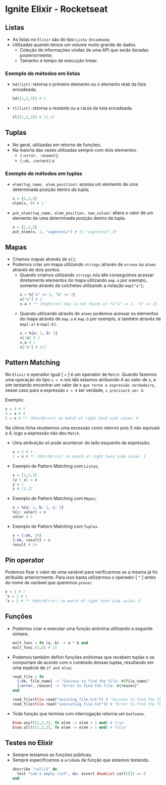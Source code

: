 # Ignite **Elixir** - Rocketseat

## Listas

- As listas no `Elixir` são do tipo `Lista Encadeada`;
- Utilizadas quando temos um volume muito grande de dados.
  - Coleção de informações vindas de uma API que serão iteradas posteriormente;
  - Tamanho e tempo de execução linear.

### Exemplo de métodos em listas

- `hd(list)`: retorna o primeiro elemento ou o elemento `HEAD` da lista encadeada;
  ```elixir
  hd([1,2,3]) # 1
  ```
- `tl(list)`: retorna o restante ou a `CALDA` da lista encadeada.
  ```elixir
  tl([1,2,3]) # [2,3]
  ```

## Tuplas

- No geral, utilizadas em retorno de funções;
- Na maioria das vezes utilizadas sempre com dois elementos.
  - `{:error, :enoent}`;
  - `{:ok, content}`.s

### Exemplo de métodos em tuplas

- `elem(tup_name, elem_position)`: acessa um elemento de uma determinada posição dentro da tupla;
  ```elixir
  x = {1,2,3}
  elem(x, 0) # 1
  ```
- `put_elem(tup_name, elem_position, new_value)`: altera o valor de um elemento de uma determinada posição dentro da tupla.
  ```elixir
  x = {1,2,3}
  put_elem(x, 1, "vagnereix") # {1,"vagnereix",3}
  ```

## Mapas

- Criamos mapas através de `${}`;
- Podemos criar um mapa utilizando `strings` através de `arrows` ou `atoms` através de dois pontos.
  - Quando criamos utilizando `strings` nós `NÃO` conseguimos acessar diretamente elementos do mapa utilizando `map.a` por exemplo, somente através de colchetes utilizando a notação `map["a"]`;
    ```elixir
    x = %{"a" => 1, "b" => 2}
    x["a"] # 1
    x.a # ** (KeyError) key :a not found in: %{"a" => 1, "b" => 2}
    ```
  - Quando utilizando através de `atoms` podemos acessar os elementos do mapa através de `map.a` e `map.b` por exemplo, e também através de `map[:a]` e `map[:b]`.
    ```elixir
    x = %{a: 1, b: 2}
    x[:a] # 1
    x.a # 1
    x["a"] # nil
    ```

## Pattern Matching

No `Elixir` o operador igual [ `=` ] é um operador de `Match`.
Quando fazemos uma operação do tipo `x = 4` nós `NÃO` estamos atribuindo 4 ao valor de x, e sim tentando encontrar um valor de x `que torne a expressão verdadeira`, nesse caso para a expressão `x = 4` ser verdade, `x precisará ser 4`.

Exemplo:

```elixir
x = 4 # 4
4 = x # 4
5 = x # ** (MatchError) no match of right hand side value: 4
```

Na última linha recebemos uma excessão como retorno pois 5 não equivale a 4, logo a expressão não deu `Match`.

- Uma atribuição só pode acontecer do lado esquerdo da expressão;
  ```elixir
  x = 1 # 1
  2 = x # ** (MatchError) no match of right hand side value: 1
  ```
- Exemplo de Pattern Matching com `Listas`;
  ```elixir
  x = [1,2,3]
  [y | z] = x
  y # 1
  z # [2,3]
  ```
- Exemplo de Pattern Matching com `Mapas`;
  ```elixir
  x = %{a: 1, b: 2, c: 3}
  %{c: valor} = x
  valor # 3
  ```
- Exemplo de Pattern Matching com `Tuplas`.
  ```elixir
  x = {:ok, 24}
  {:ok, result} = x
  result # 24
  ```

## Pin operator

Podemos fixar o valor de uma variável para verificarmos se a mesma já foi atribuído anteriormente. Para isso basta utilizarmos o operador [ `^` ] antes do nome da variável que queremos `pinnar`.

```elixir
x = 1 # 1
^x = 1 # 1
^x = 2 # ** (MatchError) no match of right hand side value: 2
```

## Funções

- Podemos criar e executar uma função anônima utilizando a seguinte sintaxe;
  ```elixir
  mult_func = fn (a, b) -> a * b end
  mult_func.(3,5) # 15
  ```
- Podemos também definir funções anônimas que recebem tuplas e se comportam de acordo com o conteúdo dessas tuplas, resultando em uma espécie de `if and else`;

  ```elixir
  read_file = fn
    {:ok, file_name} -> "Success to find the file: #{file_name}"
    {:error, reason} -> "Error to find the file: #{reason}"
  end

  read_file(File.read("existing_file.txt")) # "Success to find the file: Hi, I'm here."
  read_file(File.read("unexisting_file.txt")) # "Error to find the file: enoent."
  ```

- Toda função que termina com interrogação retorna um `booleano`.
  ```elixir
  Enum.any?([1,2,3], fn elem -> elem > 1 end) # true
  Enum.all?([1,2,3], fn elem -> elem > 1 end) # false
  ```

## Testes no Elixir

- Sempre testamos as funções públicas;
- Sempre especificamos a `aridade` da função que estamos testando.
  ```elixir
  describe "call/1" do
    test "sum a empty list", do: assert ASumList.call([]) == 0
  end
  ```
